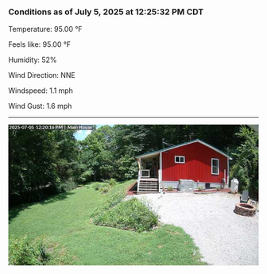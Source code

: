 ### Conditions as of July 5, 2025 at 12:25:32 PM CDT 

Temperature: 95.00 &deg;F

Feels like: 95.00 &deg;F

Humidity: 52%

Wind Direction: NNE

Windspeed: 1.1 mph

Wind Gust: 1.6 mph

---

<img src="./images/latest.jpeg"/>

